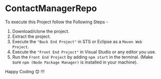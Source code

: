 # ContactManagerRepo

To execute this Project follow the Following Steps - 
1. Download/clone the project.
2. Extract the project.
3. Execute the `"Back End Project"` in STS or Eclipse as a `Maven Web Project`.
4. Execute the `"Front End Project"` in Visual Studio or any editor you use.
5. Run the `Front End Project` by adding `npm start` in the terminal. (Make sure `npm (Node Package Manager)` is installed in your machine).

Happy Coding 😊 !!!
